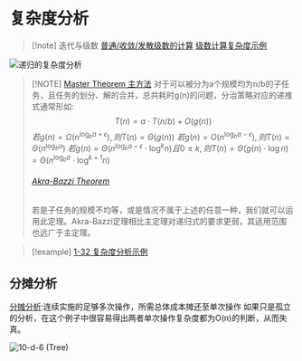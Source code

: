 # 复杂度分析

> [!note] 迭代与级数
> [普通/收敛/发散级数的计算](files/slides/Tsinghua-DSA-2024Fall-chapter/01.Introduction.pdf#page=43)
> [级数计算复杂度示例](files/slides/Tsinghua-DSA-2024Fall-chapter/01.Introduction.pdf#page=47)

![递归的复杂度分析](10-f%20（递归）.md#递归的复杂度分析)

> [!NOTE] [Master Theorem 主方法](files/slides/Tsinghua-DSA-2024Fall-chapter/01.Introduction.pdf#page=64)
> 对于可以被分为a个规模均为n/b的子任务，且任务的划分、解的合并，总共耗时g(n)的问题，分治策略对应的递推式通常形如:$$T(n) = a\cdot T(n/b) + O(g(n))$$
> $若g(n) = \Omega(n^{\log_ba+\epsilon}),则T(n)=\Theta(g(n))$
> $若g(n) = O(n^{\log_ba-\epsilon}),则T(n)=\Theta(n^{\log_ba})$
> $若g(n) = \Theta(n^{\log_ba-\epsilon} \cdot \log^k{n})且0\le k,则T(n)=\Theta(g(n)\cdot \log{n})=\Theta(n^{\log_ba} \cdot \log^{k+1}{n})$
> ###### [Akra-Bazzi Theorem](files/slides/Tsinghua-DSA-2024Fall-chapter/01.Introduction.pdf#page=68)
> 若是子任务的规模不均等，或是情况不属于上述的任意一种，我们就可以运用此定理。Akra-Bazzi定理相比主定理对递归式的要求更弱，其适用范围也远广于主定理。

> [!example]
> [1-32 复杂度分析示例](files/books/dsacpp/dsacpp-3rd-edn.pdf#page=446&selection=170,0,184,17)

## 分摊分析

[分摊分析](files/slides/Tsinghua-DSA-2024Fall-chapter/02.Vector.pdf#page=22):连续实施的足够多次操作，所需总体成本摊还至单次操作
如果只是孤立的分析，在这个例子中很容易得出两者单次操作复杂度都为O(n)的判断，从而失真。

![10-d-6 (Tree)](10-d-6%20(Tree).md#代数判定树)
